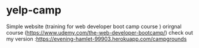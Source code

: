 # yelp-camp
Simple website (training for web developer boot camp course ) 
orirgnal course (https://www.udemy.com/the-web-developer-bootcamp/)
check out my version :https://evening-hamlet-99903.herokuapp.com/campgrounds

